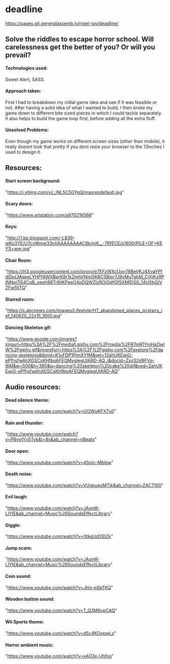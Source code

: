# deadline
https://pages.git.generalassemb.ly/nigel-tay/deadline/
## Solve the riddles to escape horror school. Will carelessness get the better of you? Or will you prevail?

#### Technologies used:
Sweet Alert, SASS.

#### Approach taken:
First I had to breakdown my initial game idea and see if it was feasible or not. After having a solid idea of what I wanted to build, I then broke my game down to different bite sized pieces in which I could tackle separately. It also helps to build the game loop first, before adding all the extra fluff.

#### Unsolved Problems:
Even though my game works on different screen sizes (other than mobile), it really doesnt look that pretty if you dont resie your browser to the 13inches I used to design it.

## Resources: 

#### Start screen background:
"https://i.ytimg.com/vi/_lNL5C5GYgQ/maxresdefault.jpg"

#### Scary doors:
"https://www.artstation.com/a970216568"

#### Keys:
"http://1.bp.blogspot.com/-L839-wKo3YE/U7cvWmw33nI/AAAAAAAAC8k/m6__-7RfECE/s1600/PILE+OF+KEYS+wm.jpg"

#### Chair Room:
"https://lh3.googleusercontent.com/proxy/e7EFzWXcUon78BeVKJ4XvaYPfdlDpLMqpeLYHPfAWXBprK8r1kZmhVNjm5KRC5Bjpr7J9vMuTgbM_CjXjKzRPjNNpi7I54CqB_oeeh88Tr9iiKPeeO4pDQWZlzROiGdfGfSXMIDSG_14UXbQIVZFw5llTQ"

#### Staired room:
"https://s.abcnews.com/images/Lifestyle/HT_abandoned_places_pcstairs_jef_140620_22x15_1600.jpg"

#### Dancing Skeleton gif:
"https://www.google.com/imgres?imgurl=https%3A%2F%2Fmedia1.giphy.com%2Fmedia%2FR7mR1YmHaOwlW%2Fgiphy.gif&imgrefurl=https%3A%2F%2Fgiphy.com%2Fexplore%2Fdancing-skeletons&tbnid=K1uFDP1PimXYfM&vet=12ahUKEwiG-ePfhsfwAhXGSCsKHfbpAFEQMygIegUIARD-AQ..i&docid=ZxxS2d9FVg-9jM&w=500&h=380&q=dancing%20skeleton%20cake%20gif&ved=2ahUKEwiG-ePfhsfwAhXGSCsKHfbpAFEQMygIegUIARD-AQ"

## Audio resources:

#### Dead silence theme:
"https://www.youtube.com/watch?v=UI2WuKFX7u0"

#### Rain and thunder:
"https://www.youtube.com/watch?v=PBvvtYv5Tyk&t=8s&ab_channel=nBeats"

#### Door open:
"https://www.youtube.com/watch?v=4Soin-Mblew"

#### Death noise:
"https://www.youtube.com/watch?v=VUgpueoMTjk&ab_channel=ZAC7100"

#### Evil laugh:
"https://www.youtube.com/watch?v=JAsmK-LIYIE&ab_channel=Music%26SoundsEffectLibrary"

#### Giggle:
"https://www.youtube.com/watch?v=0tkgUd3StZk"

#### Jump scare:
"https://www.youtube.com/watch?v=JAsmK-LIYIE&ab_channel=Music%26SoundsEffectLibrary"

#### Coin sound:
"https://www.youtube.com/watch?v=Jhly-pSbTKQ"

#### Wooden button sound:
"https://www.youtube.com/watch?v=T_Q3M6vpCAQ"

#### Wii Sports theme:
"https://www.youtube.com/watch?v=d5c4KOopwLs"

#### Horror ambient music: 
"https://www.youtube.com/watch?v=xAO3x-Uhfoo"
